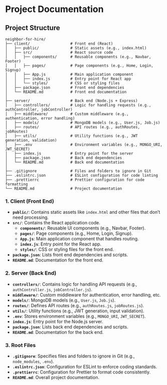 # Project Documentation


## Project Structure

```
neighbor-for-hire/
├── client/                  # Front end (React)
│   ├── public/              # Static assets (e.g., index.html)
│   ├── src/                 # React source code
│   │   ├── components/      # Reusable components (e.g., Navbar, Footer)
│   │   ├── pages/           # Page components (e.g., Home, Login, Signup)
│   │   ├── App.js           # Main application component
│   │   ├── index.js         # Entry point for React app
│   │   └── styles/          # CSS or styling files
│   ├── package.json         # Front end dependencies
│   └── README.md            # Front end documentation
│
├── server/                  # Back end (Node.js + Express)
│   ├── controllers/         # Logic for handling requests (e.g., authController, jobController)
│   ├── middleware/          # Custom middleware (e.g., authentication, error handling)
│   ├── models/              # MongoDB models (e.g., User.js, Job.js)
│   ├── routes/              # API routes (e.g., authRoutes, jobRoutes)
│   ├── utils/               # Utility functions (e.g., JWT generation, validation)
│   ├── .env                 # Environment variables (e.g., MONGO_URI, JWT_SECRET)
│   ├── index.js             # Entry point for the server
│   ├── package.json         # Back end dependencies
│   └── README.md            # Back end documentation
│
├── .gitignore               # Files and folders to ignore in Git
├── .eslintrc.json           # ESLint configuration for code linting
├── .prettierrc              # Prettier configuration for code formatting
└── README.md                # Project documentation
```

### **1. Client (Front End)**

- **`public/`**: Contains static assets like `index.html` and other files that don’t need processing.
- **`src/`**: Contains the React application code.
    - **`components/`**: Reusable UI components (e.g., Navbar, Footer).
    - **`pages/`**: Page components (e.g., Home, Login, Signup).
    - **`App.js`**: Main application component that handles routing.
    - **`index.js`**: Entry point for the React app.
    - **`styles/`**: CSS or styling files for the front end.
- **`package.json`**: Lists front end dependencies and scripts.
- **`README.md`**: Documentation for the front end.

### **2. Server (Back End)**

- **`controllers/`**: Contains logic for handling API requests (e.g., `authController.js`, `jobController.js`).
- **`middleware/`**: Custom middleware for authentication, error handling, etc.
- **`models/`**: MongoDB models (e.g., `User.js`, `Job.js`).
- **`routes/`**: Defines API routes (e.g., `authRoutes.js`, `jobRoutes.js`).
- **`utils/`**: Utility functions (e.g., JWT generation, input validation).
- **`.env`**: Stores environment variables (e.g., `MONGO_URI`, `JWT_SECRET`).
- **`index.js`**: Entry point for the Node.js server.
- **`package.json`**: Lists back end dependencies and scripts.
- **`README.md`**: Documentation for the back end.

### **3. Root Files**

- **`.gitignore`**: Specifies files and folders to ignore in Git (e.g., `node_modules`, `.env`).
- **`.eslintrc.json`**: Configuration for ESLint to enforce coding standards.
- **`.prettierrc`**: Configuration for Prettier to format code consistently.
- **`README.md`**: Overall project documentation.
